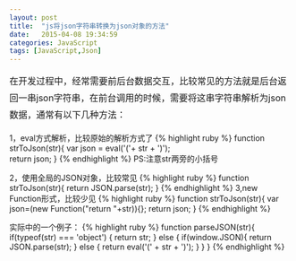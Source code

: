 ```yaml
---
layout: post
title:  "js将json字符串转换为json对象的方法"
date:   2015-04-08 19:34:59
categories: JavaScript
tags: [JavaScript,Json]
---
```


<p style="font-size:16px;line-height:30px">在开发过程中，经常需要前后台数据交互，比较常见的方法就是后台返回一串json字符串，在前台调用的时候，需要将这串字符串解析为json数据，通常有以下几种方法：</p>

1，eval方式解析，比较原始的解析方式了
{% highlight ruby %}
function strToJson(str){ 
     var json = eval('('+ str + ')');   
     return  json; 
}
{% endhighlight %}
PS:注意str两旁的小括号

2，使用全局的JSON对象，比较常见
{% highlight ruby %}
function strToJson(str){
    return JSON.parse(str);
}
{% endhighlight %}
3,new Function形式，比较少见
{% highlight ruby %}
function strToJson(str){
     var json=(new Function("return "+str)){};
     return json;
}
{% endhighlight %}

实际中的一个例子：
{% highlight ruby %}
function parseJSON(str){
 if(typeof(str) === 'object') {
  return str;
 } else {
  if(window.JSON){
   return JSON.parse(str);
  } else {
   return eval('(' + str + ')');
  }
 }
}
{% endhighlight %}